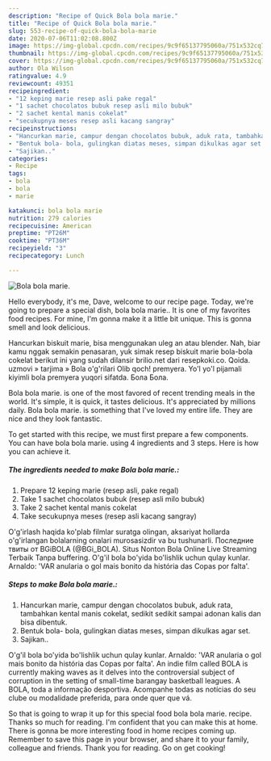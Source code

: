 ```yaml
---
description: "Recipe of Quick Bola bola marie."
title: "Recipe of Quick Bola bola marie."
slug: 553-recipe-of-quick-bola-bola-marie
date: 2020-07-06T11:02:08.800Z
image: https://img-global.cpcdn.com/recipes/9c9f65137795060a/751x532cq70/bola-bola-marie-foto-resep-utama.jpg
thumbnail: https://img-global.cpcdn.com/recipes/9c9f65137795060a/751x532cq70/bola-bola-marie-foto-resep-utama.jpg
cover: https://img-global.cpcdn.com/recipes/9c9f65137795060a/751x532cq70/bola-bola-marie-foto-resep-utama.jpg
author: Ola Wilson
ratingvalue: 4.9
reviewcount: 49351
recipeingredient:
- "12 keping marie resep asli pake regal"
- "1 sachet chocolatos bubuk resep asli milo bubuk"
- "2 sachet kental manis cokelat"
- "secukupnya meses resep asli kacang sangray"
recipeinstructions:
- "Hancurkan marie, campur dengan chocolatos bubuk, aduk rata, tambahkan kental manis cokelat, sedikit sedikit sampai adonan kalis dan bisa dibentuk."
- "Bentuk bola- bola, gulingkan diatas meses, simpan dikulkas agar set."
- "Sajikan.."
categories:
- Recipe
tags:
- bola
- bola
- marie

katakunci: bola bola marie 
nutrition: 279 calories
recipecuisine: American
preptime: "PT26M"
cooktime: "PT36M"
recipeyield: "3"
recipecategory: Lunch

---
```



![Bola bola marie.](https://img-global.cpcdn.com/recipes/9c9f65137795060a/751x532cq70/bola-bola-marie-foto-resep-utama.jpg)

Hello everybody, it's me, Dave, welcome to our recipe page. Today, we're going to prepare a special dish, bola bola marie.. It is one of my favorites food recipes. For mine, I'm gonna make it a little bit unique. This is gonna smell and look delicious.

Hancurkan biskuit marie, bisa menggunakan uleg an atau blender. Nah, biar kamu nggak semakin penasaran, yuk simak resep biskuit marie bola-bola cokelat berikut ini yang sudah dilansir brilio.net dari resepkoki.co. Qoida. uzmovi » tarjima » Bola o&#39;g&#39;rilari Olib qoch! premyera. Yo&#39;l yo&#39;l pijamali kiyimli bola premyera yuqori sifatda. Бола Бола.

Bola bola marie. is one of the most favored of recent trending meals in the world. It's simple, it is quick, it tastes delicious. It's appreciated by millions daily. Bola bola marie. is something that I've loved my entire life. They are nice and they look fantastic.


To get started with this recipe, we must first prepare a few components. You can have bola bola marie. using 4 ingredients and 3 steps. Here is how you can achieve it.

<!--inarticleads1-->

##### The ingredients needed to make Bola bola marie.:

1. Prepare 12 keping marie (resep asli, pake regal)
1. Take 1 sachet chocolatos bubuk (resep asli milo bubuk)
1. Take 2 sachet kental manis cokelat
1. Take secukupnya meses (resep asli kacang sangray)


O&#39;g&#39;irlash haqida ko&#39;plab filmlar suratga olingan, aksariyat hollarda o&#39;g&#39;irlangan bolalarning onalari murosasizdir va bu tushunarli. Последние твиты от BGiBOLA (@BGi_BOLA). Situs Nonton Bola Online Live Streaming Terbaik Tanpa buffering. O&#39;g&#39;il bola bo&#39;yida bo&#39;lishlik uchun qulay kunlar. Arnaldo: &#39;VAR anularia o gol mais bonito da história das Copas por falta&#39;. 

<!--inarticleads2-->

##### Steps to make Bola bola marie.:

1. Hancurkan marie, campur dengan chocolatos bubuk, aduk rata, tambahkan kental manis cokelat, sedikit sedikit sampai adonan kalis dan bisa dibentuk.
1. Bentuk bola- bola, gulingkan diatas meses, simpan dikulkas agar set.
1. Sajikan..


O&#39;g&#39;il bola bo&#39;yida bo&#39;lishlik uchun qulay kunlar. Arnaldo: &#39;VAR anularia o gol mais bonito da história das Copas por falta&#39;. An indie film called BOLA is currently making waves as it delves into the controversial subject of corruption in the setting of small-time barangay basketball leagues. A BOLA, toda a informação desportiva. Acompanhe todas as notícias do seu clube ou modalidade preferida, para onde quer que vá. 

So that is going to wrap it up for this special food bola bola marie. recipe. Thanks so much for reading. I'm confident that you can make this at home. There is gonna be more interesting food in home recipes coming up. Remember to save this page in your browser, and share it to your family, colleague and friends. Thank you for reading. Go on get cooking!
